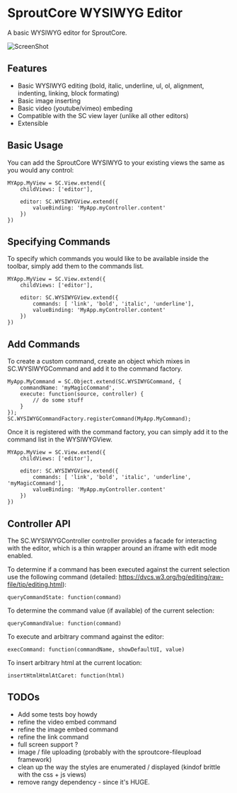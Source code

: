 # SproutCore WYSIWYG Editor

A basic WYSIWYG editor for SproutCore.

![ScreenShot](https://raw.github.com/joegaudet/sproutcore-wysiwyg/master/screen-shot.png)

## Features

- Basic WYSIWYG editing (bold, italic, underline, ul, ol, alignment, indenting, linking, block formating)
- Basic image inserting
- Basic video (youtube/vimeo) embeding
- Compatible with the SC view layer (unlike all other editors)
- Extensible

## Basic Usage
You can add the SproutCore WYSIWYG to your existing views the same as you would any control:

	MYApp.MyView = SC.View.extend({
		childViews: ['editor'],
		
		editor: SC.WYSIWYGView.extend({
			valueBinding: 'MyApp.myController.content'
		})
	})

## Specifying Commands 
To specify which commands you would like to be available inside the toolbar, simply add them to the commands list.

	MYApp.MyView = SC.View.extend({
		childViews: ['editor'],
		
		editor: SC.WYSIWYGView.extend({
			commands: [ 'link', 'bold', 'italic', 'underline'],
			valueBinding: 'MyApp.myController.content'
		})
	})

## Add Commands
To create a custom command, create an object which mixes in SC.WYSIWYGCommand and add it to the command factory.

	MyApp.MyCommand = SC.Object.extend(SC.WYSIWYGCommand, {
		commandName: 'myMagicCommand',
		execute: function(source, controller) {
			// do some stuff
		}
	});
	SC.WYSIWYGCommandFactory.registerCommand(MyApp.MyCommand);

Once it is registered with the command factory, you can simply add it to the command list in the WYSIWYGView.

	MYApp.MyView = SC.View.extend({
		childViews: ['editor'],
		
		editor: SC.WYSIWYGView.extend({
			commands: [ 'link', 'bold', 'italic', 'underline', 'myMagicCommand'],
			valueBinding: 'MyApp.myController.content'
		})
	})

## Controller API

The SC.WYSIWYGController controller provides a facade for interacting with the editor, which is a thin wrapper around an iframe with edit mode enabled.

To determine if a command has been executed against the current selection use the following command (detailed: https://dvcs.w3.org/hg/editing/raw-file/tip/editing.html):

	queryCommandState: function(command)

To determine the command value (if available) of the current selection:

	queryCommandValue: function(command)

To execute and arbitrary command against the editor:

	execCommand: function(commandName, showDefaultUI, value)

To insert arbitrary html at the current location:

	insertHtmlHtmlAtCaret: function(html)
	

## TODOs

- Add some tests boy howdy
- refine the video embed command
- refine the image embed command
- refine the link command
- full screen support ?
- image / file uploading (probably with the sproutcore-fileupload framework)
- clean up the way the styles are enumerated / displayed (kindof brittle with the css + js views)
- remove rangy dependency - since it's HUGE.